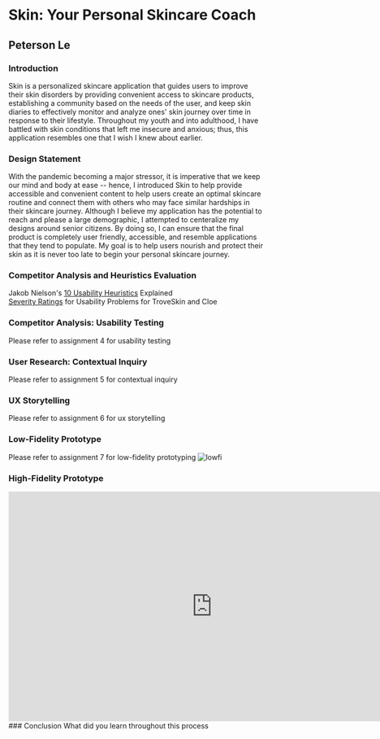 # Skin: Your Personal Skincare Coach
## Peterson Le

### Introduction
Skin is a personalized skincare application that guides users to improve their skin disorders by providing convenient access to skincare products, establishing a community based on the needs of the user, and keep skin diaries to effectively monitor and analyze ones' skin journey over time in response to their lifestyle. Throughout my youth and into adulthood, I have battled with skin conditions that left me insecure and anxious; thus, this application resembles one that I wish I knew about earlier. 

### Design Statement
With the pandemic becoming a major stressor, it is imperative that we keep our mind and body at ease -- hence, I introduced Skin to help provide accessible and convenient content to help users create an optimal skincare routine and connect them with others who may face similar hardships in their skincare journey. Although I believe my application has the potential to reach and please a large demographic, I attempted to centeralize my designs around senior citizens. By doing so, I can ensure that the final product is completely user friendly, accessible, and  resemble applications that they tend to populate. My goal is to help users nourish and protect their skin as it is never too late to begin your personal skincare journey.

### Competitor Analysis and Heuristics Evaluation
Jakob Nielson's [10 Usability Heuristics](https://www.nngroup.com/articles/ten-usability-heuristics/) Explained </br>
[Severity Ratings](https://github.com/ledatp/DH110) for Usability Problems for TroveSkin and Cloe

### Competitor Analysis: Usability Testing
Please refer to assignment 4 for usability testing
### User Research: Contextual Inquiry
Please refer to assignment 5 for contextual inquiry
### UX Storytelling
Please refer to assignment 6 for ux storytelling
### Low-Fidelity Prototype
Please refer to assignment 7 for low-fidelity prototyping
![lowfi](https://user-images.githubusercontent.com/63027004/116832234-ca111e00-ab68-11eb-9637-7933fc0f35be.png)
### High-Fidelity Prototype
<iframe style="border: 1px solid rgba(0, 0, 0, 0.1);" width="800" height="450" src="https://www.figma.com/embed?embed_host=share&url=https%3A%2F%2Fwww.figma.com%2Fproto%2FrJNdppdBnEBUi4Jpwf32i5%2Fdh110-skin%3Fnode-id%3D1%253A2%26scaling%3Dscale-down%26page-id%3D0%253A1" allowfullscreen></iframe>
### Conclusion
What did you learn throughout this process <br/>






